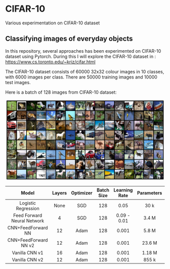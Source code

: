 # CIFAR-10
Various experimentation on CIFAR-10 dataset


## Classifying images of everyday objects
In this repository, several approaches has been experimented on CIFAR-10 dataset using Pytorch. During this I will explore the CIFAR-10 dataset in : https://www.cs.toronto.edu/~kriz/cifar.html

The CIFAR-10 dataset consists of 60000 32x32 colour images in 10 classes, with 6000 images per class. There are 50000 training images and 10000 test images.

Here is a batch of 128 images from CIFAR-10 dataset:

![Screenshot](https://github.com/nanekja/CIFAR-10/blob/master/images/cifar_10.png)



| Model | Layers | Optimizer | Batch Size | Learning Rate | Parameters | Validation Accuracy |
| :---: | :---: | :---: | :---: | :---: | :---: | :---: |
| Logistic Regression | None | SGD | 128 | 0.05 | 30 k | ```diff - 0.3718 ```| 
| Feed Forward Neural Network | 4 | SGD | 128 | 0.09 - 0.01 | 3.4 M | 0.5569 | 
| CNN+FeedForward NN | 12 | Adam | 128 | 0.001 | 5.8 M | 0.7675 |
| CNN+FeedForward NN v2 | 12 | Adam | 128 | 0.001 | 23.6 M | 0.8915 |
| Vanilla CNN v1 | 16 | Adam | 128 | 0.001 | 1.18 M | 0.722 |
| Vanilla CNN v2 | 12 | Adam | 128 | 0.001 | 855 k | 0.8382 |
